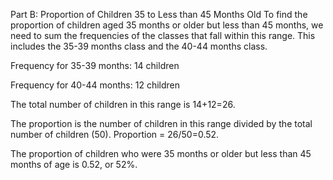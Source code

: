 Part B: Proportion of Children 35 to Less than 45 Months Old
To find the proportion of children aged 35 months or older but less than 45 months, we need to sum the frequencies of the classes that fall within this range. This includes the 35-39 months class and the 40-44 months class.

Frequency for 35-39 months: 14 children

Frequency for 40-44 months: 12 children

The total number of children in this range is 14+12=26.

The proportion is the number of children in this range divided by the total number of children (50).
Proportion = 26/50=0.52.

The proportion of children who were 35 months or older but less than 45 months of age is 0.52, or 52%.


